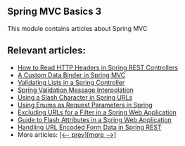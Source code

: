 ## Spring MVC Basics 3

This module contains articles about Spring MVC

## Relevant articles:
- [How to Read HTTP Headers in Spring REST Controllers](https://www.baeldung.com/spring-rest-http-headers)
- [A Custom Data Binder in Spring MVC](https://www.baeldung.com/spring-mvc-custom-data-binder)
- [Validating Lists in a Spring Controller](https://www.baeldung.com/spring-validate-list-controller)
- [Spring Validation Message Interpolation](https://www.baeldung.com/spring-validation-message-interpolation)
- [Using a Slash Character in Spring URLs](https://www.baeldung.com/spring-slash-character-in-url)
- [Using Enums as Request Parameters in Spring](https://www.baeldung.com/spring-enum-request-param)
- [Excluding URLs for a Filter in a Spring Web Application](https://www.baeldung.com/spring-exclude-filter)
- [Guide to Flash Attributes in a Spring Web Application](https://www.baeldung.com/spring-web-flash-attributes)
- [Handling URL Encoded Form Data in Spring REST](https://www.baeldung.com/spring-url-encoded-form-data)
- More articles: [[<-- prev]](/spring-mvc-basics-2)[[more -->]](/spring-mvc-basics-4)
